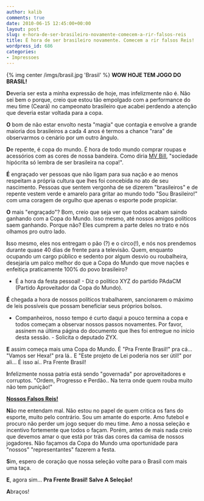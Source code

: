 ```yaml
---
author: kalib
comments: true
date: 2010-06-15 12:45:00+00:00
layout: post
slug: e-hora-de-ser-brasileiro-novamente-comecem-a-rir-falsos-reis
title: É hora de ser brasileiro novamente. Comecem a rir falsos Reis!
wordpress_id: 686
categories:
- Impressoes
---
```

{% img center /imgs/brasil.jpg 'Brasil' %}
**WOW HOJE TEM JOGO DO BRASIL!**

**D**everia ser esta a minha expressão de hoje, mas infelizmente não é. Não sei bem o porque, creio que estou tão empolgado com a performance do meu time (Ceará) no campeonato brasileiro que acabei perdendo a atenção que deveria estar voltada para a copa.

**O** bom de não estar envolto nesta "magia" que contagia e envolve a grande maioria dos brasileiros a cada 4 anos é termos a chance "rara" de observarmos o cenário por um outro ângulo.

**D**e repente, é copa do mundo. É hora de todo mundo comprar roupas e acessórios com as cores de nossa bandeira. Como diria [MV Bill](http://pt.wikipedia.org/wiki/MV_Bill), "sociedade hipócrita só lembra de ser brasileira na copa!".

**É** engraçado ver pessoas que não ligam para sua nação e ao menos respeitam a própria cultura que lhes foi concebida no ato de seu nascimento. Pessoas que sentem vergonha de se dizerem "brasileiros" e de repente vestem verde e amarelo para gritar ao mundo todo "Sou Brasileiro!" com uma coragem de orgulho que apenas o esporte pode propiciar.

**O** mais "engraçado"? Bom, creio que seja ver que todos acabam saindo ganhando com a Copa do Mundo. Isso mesmo, até nossos amigos políticos saem ganhando. Porque não? Eles cumprem a parte deles no trato e nós olhamos pro outro lado.

**I**sso mesmo, eles nos entregam o pão (?) e o circo(!), e nós nos prendemos durante quase 40 dias de frente para a televisão. Quem, enquanto ocupando um cargo público e sedento por algum desvio ou roubalheira, desejaria um palco melhor do que a Copa do Mundo que move nações e enfeitiça praticamente 100% do povo brasileiro?

- É a hora da festa pessoal! - Diz o político XYZ do partido PAdaCM (Partido Aproveitador da Copa do Mundo).

**É** chegada a hora de nossos políticos trabalharem, sancionarem o máximo de leis possíveis que possam beneficiar seus próprios bolsos.

- Companheiros, nosso tempo é curto daqui a pouco termina a copa e todos começam a observar nossos passos novamentes. Por favor, assinem na última página do documento que lhes foi entregue no início desta sessão. - Solicita o deputado ZYX.

**E** assim começa mais uma Copa do Mundo. É "Pra Frente Brasil!" pra cá... "Vamos ser Hexa!" pra lá.. E "Este projeto de Lei poderia nos ser útil!" por ali... É isso aí.. Pra Frente Brasil!

**I**nfelizmente nossa patria está sendo "governada" por aproveitadores e corruptos. "Ordem, Progresso e Perdão.. Na terra onde quem rouba muito não tem punição!"

**[Nossos Falsos Reis!](http://marcelocavalcante.net/portal/2008/09/17/hora-de-votar-em-nossos-falsos-reis/)**

**N**ão me entendam mal. Não estou no papel de quem critica os fans do esporte, muito pelo contrário. Sou um amante do esporte. Amo futebol e procuro não perder um jogo sequer do meu time. Amo a nossa seleção e incentivo fortemente que todos o façam. Porém, antes de mais nada creio que devemos amar o que está por trás das cores da camisa de nossos jogadores. Não façamos da Copa do Mundo uma oportunidade para "nossos" "representantes" fazerem a festa.

**S**im, espero de coração que nossa seleção volte para o Brasil com mais uma taça.

**E**, agora sim... **Pra Frente Brasil! Salve A Seleção!**

**A**braços!